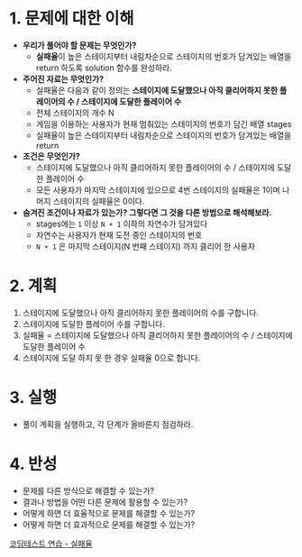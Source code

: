 # 1. 문제에 대한 이해

- **우리가 풀어야 할 문제는 무엇인가?**
    - **실패율**이 높은 스테이지부터 내림차순으로 스테이지의 번호가 담겨있는 배열을 return 하도록 solution 함수를 완성하라.
- **주어진 자료는 무엇인가?**
    - 실패율은 다음과 같이 정의는 **스테이지에 도달했으나 아직 클리어하지 못한 플레이어의 수 / 스테이지에 도달한 플레이어 수**
    - 전체 스테이지의 개수 N
    - 게임을 이용하는 사용자가 현재 멈춰있는 스테이지의 번호가 담긴 배열 stages
    - 실패율이 높은 스테이지부터 내림차순으로 스테이지의 번호가 담겨있는 배열을 return
- **조건은 무엇인가?**
    - 스테이지에 도달했으나 아직 클리어하지 못한 플레이어의 수 / 스테이지에 도달한 플레이어 수
    - 모든 사용자가 마지막 스테이지에 있으므로 4번 스테이지의 실패율은 1이며 나머지 스테이지의 실패율은 0이다.
- **숨겨진 조건이나 자료가 있는가? 그렇다면 그 것을 다른 방법으로 해석해보라.**
    - stages에는 `1` 이상 `N + 1` 이하의 자연수가 담겨있다
    - 자연수는 사용자가 현재 도전 중인 스테이지의 번호
    - `N + 1` 은 마지막 스테이지(N 번째 스테이지) 까지 클리어 한 사용자

# 2. 계획

1. 스테이지에 도달했으나 아직 클리어하지 못한 플레이어의 수를 구합니다.
2. 스테이지에 도달한 플레이어 수를 구합니다.
3. 실패율 = 스테이지에 도달했으나 아직 클리어하지 못한 플레이어의 수 / 스테이지에 도달한 플레이어 수
4. 스테이지에 도달 하지 못 한 경우 실패율 0으로 합니다.

# 3. 실행

- 풀이 계획을 실행하고, 각 단계가 올바른지 점검하라.

# 4. 반성

- 문제를 다른 방식으로 해결할 수 있는가?
- 결과나 방법을 어떤 다른 문제에 활용할 수 있는가?
- 어떻게 하면 더 효율적으로 문제를 해결할 수 있는가?
- 어떻게 하면 더 효과적으로 문제를 해결할 수 있는가?


[코딩테스트 연습 - 실패율](https://programmers.co.kr/learn/courses/30/lessons/42889)
